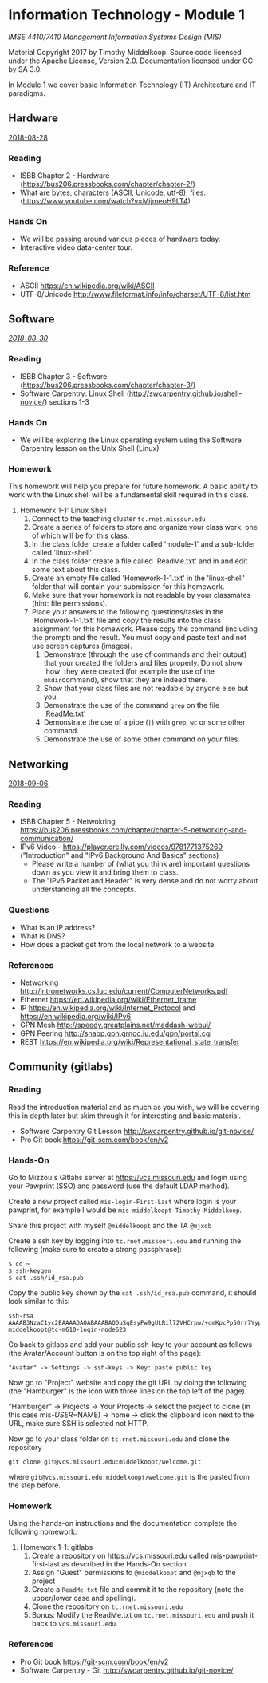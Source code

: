 # Information Technology - Module 1

*IMSE 4410/7410 Management Information Systems Design (MIS)*

Material Copyright 2017 by Timothy Middelkoop.
Source code licensed under the Apache License, Version 2.0. 
Documentation licensed under CC by SA 3.0.

In Module 1 we cover basic Information Technology (IT) Architecture and IT paradigms.

## Hardware 
[2018-08-28](#hardware)

### Reading
 * ISBB Chapter 2 - Hardware (https://bus206.pressbooks.com/chapter/chapter-2/)
 * What are bytes, characters (ASCII, Unicode, utf-8), files. (https://www.youtube.com/watch?v=MijmeoH9LT4)

### Hands On
 * We will be passing around various pieces of hardware today.
 * Interactive video data-center tour.

### Reference
 * ASCII https://en.wikipedia.org/wiki/ASCII
 * UTF-8/Unicode http://www.fileformat.info/info/charset/UTF-8/list.htm

## Software
*[2018-08-30](#software)*

### Reading
 * ISBB Chapter 3 - Software (https://bus206.pressbooks.com/chapter/chapter-3/)
 * Software Carpentry: Linux Shell (http://swcarpentry.github.io/shell-novice/) sections 1-3

### Hands On
 * We will be exploring the Linux operating system using the Software Carpentry lesson on the Unix Shell (Linux)

### Homework
  This homework will help you prepare for future homework.  A basic ability to work with the Linux shell will be a fundamental skill required in this class.
  
  1. Homework 1-1: Linux Shell
     1. Connect to the teaching cluster `tc.rnet.missour.edu`
     2. Create a series of folders to store and organize your class work, one of which will be for this class.
     3. In the class folder create a folder called 'module-1' and a sub-folder called 'linux-shell'
     4. In the class folder create a file called 'ReadMe.txt' and in and edit some text about this class.
     5. Create an empty file called 'Homework-1-1.txt' in the 'linux-shell' folder that will contain your submission for this homework.
     6. Make sure that your homework is not readable by your classmates (hint: file permissions).
     7. Place your answers to the following questions/tasks in the 'Homework-1-1.txt' file and copy the results into the class assignment for this homework.  Please copy the command (including the prompt) and the result.  You must copy and paste text and not use screen captures (images).
        1. Demonstrate (through the use of commands and their output) that your created the folders and files properly. Do not show 'how' they were created (for example the use of the `mkdir`command), show that they are indeed there.
        2. Show that your class files are not readable by anyone else but you.
        3. Demonstrate the use of the command `grep` on the file 'ReadMe.txt'
        4. Demonstrate the use of a pipe (`|`) with `grep`, `wc` or some other command.
        6. Demonstrate the use of some other command on your files.


## Networking
[2018-09-06](#networking)

### Reading
 * ISBB Chapter 5 - Netwokring https://bus206.pressbooks.com/chapter/chapter-5-networking-and-communication/ 
 * IPv6 Video - https://player.oreilly.com/videos/9781771375269 ("Introduction" and "IPv6 Background And Basics" sections)
   * Please write a number of (what you think are) important questions down as you view it and bring them to class.
   * The "IPv6 Packet and Header" is very dense and do not worry about understanding all the concepts.

### Questions
 * What is an IP address?
 * What is DNS?
 * How does a packet get from the local network to a website.

### References
 * Networking http://intronetworks.cs.luc.edu/current/ComputerNetworks.pdf
 * Ethernet https://en.wikipedia.org/wiki/Ethernet_frame
 * IP https://en.wikipedia.org/wiki/Internet_Protocol and https://en.wikipedia.org/wiki/IPv6
 * GPN Mesh http://speedy.greatplains.net/maddash-webui/
 * GPN Peering http://snapp.gpn.grnoc.iu.edu/gpn/portal.cgi
 * REST https://en.wikipedia.org/wiki/Representational_state_transfer

## Community (gitlabs)

### Reading
Read the introduction material and as much as you wish, we will be covering this in depth later but skim through it for interesting and basic material.
 * Software Carpentry Git Lesson http://swcarpentry.github.io/git-novice/ 
 * Pro Git book https://git-scm.com/book/en/v2

### Hands-On 

Go to Mizzou's Gitlabs server at https://vcs.missouri.edu and login using your Pawprint (SSO) and password (use the default LDAP method).

Create a new project called `mis-login-First-Last` where login is your pawprint, for example I would be `mis-middelkoopt-Timothy-Middelkoop`.

Share this project with myself `@middelkoopt` and the TA `@mjxqb`

Create a ssh key by logging into `tc.rnet.missouri.edu` and running the following (make sure to create a strong passphrase):

```
$ cd ~
$ ssh-keygen
$ cat .ssh/id_rsa.pub
```

Copy the public key shown by the `cat .ssh/id_rsa.pub` command, it should look similar to this:

```
ssh-rsa AAAAB3NzaC1yc2EAAAADAQABAAABAQDuSqEsyPw9gULRil72VHCrpw/+dmKpcPp50rr7YypK95T4US7eiwOqX0VJANKde77MjAy7+rgbjNJDbO6V3VLSJxOlUWS4Vj7wBF1j/u7EUnjdp2mMMHA2zu7sIwbjp+tjt44MYxK1P/RbB1sXwwIOUvxOZjG1uKsO/Xze6GX3l2pxkb+aDiZ+i8JZdnwC9+0ZFwUVBhcXO90IHapz1rppTFO9K1LRJtj/aiSOcD2E0mphLLDD7Z5l9EDK0tijYz/fB2F0lUFlF1isjKAGkW+Uq5CzsMDtfXWG5skaEKMf2ujMDGEenHZ3662tN2XfVc/I6NOGFGZ9QH+jLmV7JhCl middelkoopt@tc-m610-login-node623
```

Go back to gitlabs and add your public ssh-key to your account as follows (the Avatar/Account button is on the top right of the page):

```
"Avatar" -> Settings -> ssh-keys -> Key: paste public key
```

Now go to "Project" website and copy the git URL by doing the following (the "Hamburger" is the icon with three lines on the top left of the page).

"Hamburger" -> Projects -> Your Projects -> select the project to
clone (in this case mis-$USER-$NAME) -> home -> click the clipboard
icon next to the URL, make sure SSH is selected not HTTP.

Now go to your class folder on `tc.rnet.missouri.edu` and clone the repository
```
git clone git@vcs.missouri.edu:middelkoopt/welcome.git
```
where `git@vcs.missouri.edu:middelkoopt/welcome.git` is the pasted from the step before.


### Homework
Using the hands-on instructions and the documentation complete the following homework:

 1. Homework 1-1: gitlabs
    1. Create a repository on https://vcs.missouri.edu called mis-pawprint-first-last as described in the Hands-On section.
    2. Assign "Guest" permissions to `@middelkoopt` and `@mjxqb` to the project
    3. Create a `ReadMe.txt` file and commit it to the repository (note the upper/lower case and spelling).
    4. Clone the repository on `tc.rnet.missouri.edu`
    5. Bonus: Modify the ReadMe.txt on `tc.rnet.missouri.edu` and push it back to `vcs.missouri.edu`.

### References
 * Pro Git book https://git-scm.com/book/en/v2
 * Software Carpentry - Git  http://swcarpentry.github.io/git-novice/
